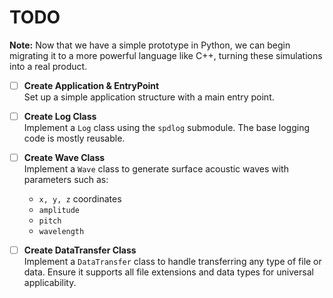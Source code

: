 # TODO

**Note:** Now that we have a simple prototype in Python, we can begin migrating it to a more powerful language like C++, turning these simulations into a real product.

- [ ] **Create Application & EntryPoint**  
  Set up a simple application structure with a main entry point.

- [ ] **Create Log Class**  
  Implement a `Log` class using the `spdlog` submodule. The base logging code is mostly reusable.

- [ ] **Create Wave Class**  
  Implement a `Wave` class to generate surface acoustic waves with parameters such as:  
  - `x, y, z` coordinates  
  - `amplitude`  
  - `pitch`  
  - `wavelength`  

- [ ] **Create DataTransfer Class**  
  Implement a `DataTransfer` class to handle transferring any type of file or data. Ensure it supports all file extensions and data types for universal applicability.
